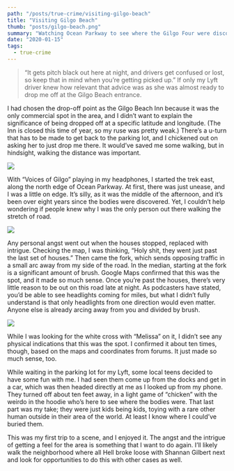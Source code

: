 ```yaml
---
path: "/posts/true-crime/visiting-gilgo-beach"
title: "Visiting Gilgo Beach"
thumb: "posts/gilgo-beach.png"
summary: "Watching Ocean Parkway to see where the Gilgo Four were discovered"
date: "2020-01-15"
tags:
  - true-crime
---
```


> “It gets pitch black out here at night, and drivers get confused or lost, so keep that in mind when you’re getting picked up.” If only my Lyft driver knew how relevant that advice was as she was almost ready to drop me off at the Gilgo Beach entrance.

I had chosen the drop-off point as the Gilgo Beach Inn because it was the only commercial spot in the area, and I didn’t want to explain the significance of being dropped off at a specific latitude and longitude. (The Inn is closed this time of year, so my ruse was pretty weak.) There’s a u-turn that has to be made to get back to the parking lot, and I chickened out on asking her to just drop me there. It would’ve saved me some walking, but in hindsight, walking the distance was important.

<img class="full-to-half-bleed" loading="lazy" src="/posts/true-crime/visiting-gilgo-beach/01.jpg" />

With “Voices of Gilgo” playing in my headphones, I started the trek east, along the north edge of Ocean Parkway. At first, there was just unease, and I was a little on edge. It’s silly, as it was the middle of the afternoon, and it’s been over eight years since the bodies were discovered. Yet, I couldn’t help wondering if people knew why I was the only person out there walking the stretch of road.

<img class="full-to-half-bleed" loading="lazy" src="/posts/true-crime/visiting-gilgo-beach/02.jpg" />

Any personal angst went out when the houses stopped, replaced with intrigue. Checking the map, I was thinking, “Holy shit, they went just past the last set of houses.” Then came the fork, which sends opposing traffic in a small arc away from my side of the road. In the median, starting at the fork is a significant amount of brush. Google Maps confirmed that this was the spot, and it made so much sense. Once you’re past the houses, there’s very little reason to be out on this road late at night. As podcasters have stated, you’d be able to see headlights coming for miles, but what I didn’t fully understand is that only headlights from one direction would even matter. Anyone else is already arcing away from you and divided by brush.

<img class="full-to-half-bleed" loading="lazy" src="/posts/true-crime/visiting-gilgo-beach/03.jpg" />

While I was looking for the white cross with “Melissa” on it, I didn’t see any physical indications that this was the spot. I confirmed it about ten times, though, based on the maps and coordinates from forums. It just made so much sense, too.

While waiting in the parking lot for my Lyft, some local teens decided to have some fun with me. I had seen them come up from the docks and get in a car, which was then headed directly at me as I looked up from my phone. They turned off about ten feet away, in a light game of “chicken” with the weirdo in the hoodie who’s here to see where the bodies were. That last part was my take; they were just kids being kids, toying with a rare other human outside in their area of the world. At least I know where I could’ve buried them.

This was my first trip to a scene, and I enjoyed it. The angst and the intrigue of getting a feel for the area is something that I want to do again. I’ll likely walk the neighborhood where all Hell broke loose with Shannan Gilbert next and look for opportunities to do this with other cases as well.
